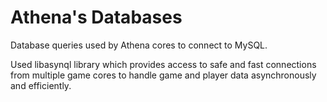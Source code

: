 # Athena's Databases
Database queries used by Athena cores to connect to MySQL. 

Used libasynql library which provides access to safe and fast 
connections from multiple game cores to handle game and player 
data asynchronously and efficiently. 
